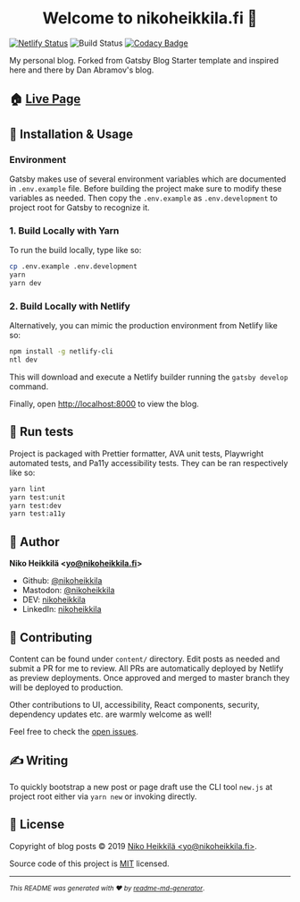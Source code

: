 <h1 align="center">Welcome to nikoheikkila.fi 👋</h1>

[![Netlify Status](https://api.netlify.com/api/v1/badges/2296609f-151b-491d-b3f8-d908eb78e4f5/deploy-status)](https://app.netlify.com/sites/nikoheikkila/deploys)
![Build Status](https://github.com/nikoheikkila/nikoheikkila.fi/workflows/Main%20Workflow/badge.svg)
[![Codacy Badge](https://api.codacy.com/project/badge/Grade/587ffb2f1f2c47bcb6a3141574dbb440)](https://www.codacy.com/app/nikoheikkila/nikoheikkila.fi?utm_source=github.com&utm_medium=referral&utm_content=nikoheikkila/nikoheikkila.fi&utm_campaign=Badge_Grade)

My personal blog. Forked from Gatsby Blog Starter template and inspired here and there by Dan Abramov's blog.

## 🏠 [Live Page](https://nikoheikkila.fi/)

## 🔧 Installation & Usage

### Environment

Gatsby makes use of several environment variables which are documented in `.env.example` file. Before building the project make sure to modify these variables as needed. Then copy the `.env.example` as `.env.development` to project root for Gatsby to recognize it.

### 1. Build Locally with Yarn

To run the build locally, type like so:

```bash
cp .env.example .env.development
yarn
yarn dev
```

### 2. Build Locally with Netlify

Alternatively, you can mimic the production environment from Netlify like so:

```bash
npm install -g netlify-cli
ntl dev
```

This will download and execute a Netlify builder running the `gatsby develop` command.

Finally, open <http://localhost:8000> to view the blog.

## 🤖 Run tests

Project is packaged with Prettier formatter, AVA unit tests, Playwright automated tests, and Pa11y accessibility tests. They can be ran respectively like so:

```sh
yarn lint
yarn test:unit
yarn test:dev
yarn test:a11y
```

## 👤 Author

**Niko Heikkilä &lt;yo@nikoheikkila.fi&gt;**

- Github: [@nikoheikkila](https://github.com/nikoheikkila)
- Mastodon: [@nikoheikkila](https://mastodon.technology/@nikoheikkila)
- DEV: [nikoheikkila](https://dev.to/nikoheikkila)
- LinkedIn: [nikoheikkila](https://www.linkedin.com/in/nikoheikkila)

## 🤝 Contributing

Content can be found under `content/` directory. Edit posts as needed and submit a PR for me to review. All PRs are automatically deployed by Netlify as preview deployments. Once approved and merged to master branch they will be deployed to production.

Other contributions to UI, accessibility, React components, security, dependency updates etc. are warmly welcome as well!

Feel free to check the [open issues](https://github.com/nikoheikkila/nikoheikkila.fi/issues).

## ✍️ Writing

To quickly bootstrap a new post or page draft use the CLI tool `new.js`
at project root either via `yarn new` or invoking directly.

## 📝 License

Copyright of blog posts © 2019 [Niko Heikkilä &lt;yo@nikoheikkila.fi&gt;](https://github.com/nikoheikkila).

Source code of this project is [MIT](https://github.com/nikoheikkila/nikoheikkila.fi/blob/master/LICENSE-website) licensed.

---

<small>_This README was generated with ❤️ by [readme-md-generator](https://github.com/kefranabg/readme-md-generator)_.</small>
